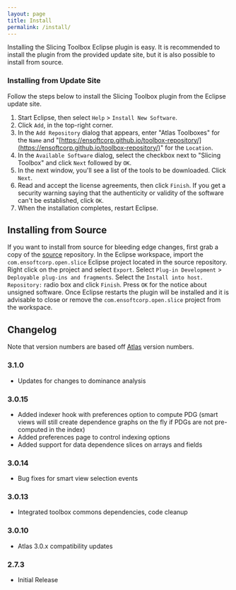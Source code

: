 ```yaml
---
layout: page
title: Install
permalink: /install/
---
```


Installing the Slicing Toolbox Eclipse plugin is easy.  It is recommended to install the plugin from the provided update site, but it is also possible to install from source.
        
### Installing from Update Site
Follow the steps below to install the Slicing Toolbox plugin from the Eclipse update site.

1. Start Eclipse, then select `Help` &gt; `Install New Software`.
2. Click `Add`, in the top-right corner.
3. In the `Add Repository` dialog that appears, enter &quot;Atlas Toolboxes&quot; for the `Name` and &quot;[https://ensoftcorp.github.io/toolbox-repository/](https://ensoftcorp.github.io/toolbox-repository/)&quot; for the `Location`.
4. In the `Available Software` dialog, select the checkbox next to "Slicing Toolbox" and click `Next` followed by `OK`.
5. In the next window, you'll see a list of the tools to be downloaded. Click `Next`.
6. Read and accept the license agreements, then click `Finish`. If you get a security warning saying that the authenticity or validity of the software can't be established, click `OK`.
7. When the installation completes, restart Eclipse.

## Installing from Source
If you want to install from source for bleeding edge changes, first grab a copy of the [source](https://github.com/EnSoftCorp/slicing-toolbox) repository. In the Eclipse workspace, import the `com.ensoftcorp.open.slice` Eclipse project located in the source repository.  Right click on the project and select `Export`.  Select `Plug-in Development` &gt; `Deployable plug-ins and fragments`.  Select the `Install into host. Repository:` radio box and click `Finish`.  Press `OK` for the notice about unsigned software.  Once Eclipse restarts the plugin will be installed and it is advisable to close or remove the `com.ensoftcorp.open.slice` project from the workspace.

## Changelog
Note that version numbers are based off [Atlas](http://www.ensoftcorp.com/atlas/download/) version numbers.

### 3.1.0
- Updates for changes to dominance analysis

### 3.0.15
- Added indexer hook with preferences option to compute PDG (smart views will still create dependence graphs on the fly if PDGs are not pre-computed in the index)
- Added preferences page to control indexing options
- Added support for data dependence slices on arrays and fields

### 3.0.14
- Bug fixes for smart view selection events

### 3.0.13
- Integrated toolbox commons dependencies, code cleanup

### 3.0.10
- Atlas 3.0.x compatibility updates

### 2.7.3
- Initial Release
